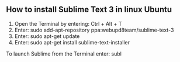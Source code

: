 ## How to install Sublime Text 3 in linux Ubuntu

1. Open the Terminal by entering: Ctrl + Alt + T
2. Enter: sudo add-apt-repository ppa:webupd8team/sublime-text-3
3. Enter: sudo apt-get update
4. Enter: sudo apt-get install sublime-text-installer

To launch Sublime from the Terminal enter: subl
